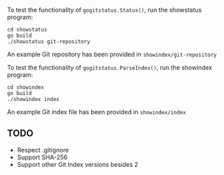 To test the functionality of `gogitstatus.Status()`, run the showstatus program:
```console
cd showstatus
go build
./showstatus git-repository
```
An example Git repository has been provided in `showindex/git-repository`

To test the functionality of `gogitstatus.ParseIndex()`, run the showindex program:
```console
cd showindex
go build
./showindex index
```
An example Git index file has been provided in `showindex/index`

## TODO
- Respect .gitignore
- Support SHA-256
- Support other Git Index versions besides 2
